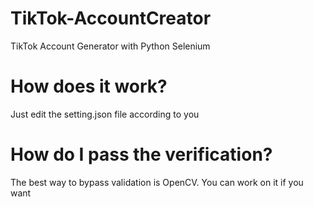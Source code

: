 # TikTok-AccountCreator
TikTok Account Generator with Python Selenium

# How does it work?

Just edit the setting.json file according to you

# How do I pass the verification?

The best way to bypass validation is OpenCV. You can work on it if you want
